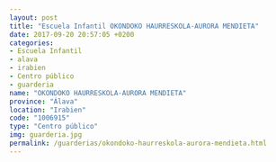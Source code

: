 ```yaml
---
layout: post
title: "Escuela Infantil OKONDOKO HAURRESKOLA-AURORA MENDIETA"
date: 2017-09-20 20:57:05 +0200
categories:
- Escuela Infantil
- alava
- irabien
- Centro público
- guarderia
name: "OKONDOKO HAURRESKOLA-AURORA MENDIETA"
province: "Álava"
location: "Irabien"
code: "1006915"
type: "Centro público"
img: guarderia.jpg
permalink: /guarderias/okondoko-haurreskola-aurora-mendieta.html
---
```

